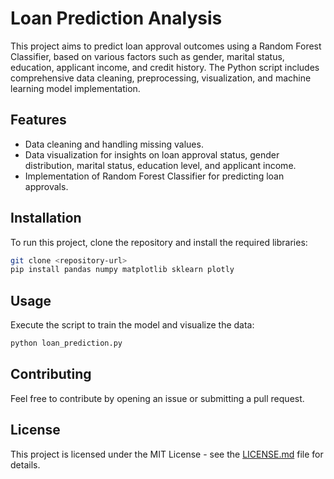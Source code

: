 
# Loan Prediction Analysis

This project aims to predict loan approval outcomes using a Random Forest Classifier, based on various factors such as gender, marital status, education, applicant income, and credit history. The Python script includes comprehensive data cleaning, preprocessing, visualization, and machine learning model implementation.

## Features
- Data cleaning and handling missing values.
- Data visualization for insights on loan approval status, gender distribution, marital status, education level, and applicant income.
- Implementation of Random Forest Classifier for predicting loan approvals.

## Installation
To run this project, clone the repository and install the required libraries:

```bash
git clone <repository-url>
pip install pandas numpy matplotlib sklearn plotly
```

## Usage
Execute the script to train the model and visualize the data:

```bash
python loan_prediction.py
```

## Contributing
Feel free to contribute by opening an issue or submitting a pull request.

## License
This project is licensed under the MIT License - see the [LICENSE.md](LICENSE) file for details.

